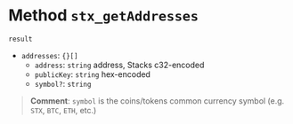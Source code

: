 # Method `stx_getAddresses`

`result`

- `addresses`: `{}[]`
  - `address`: `string` address, Stacks c32-encoded
  - `publicKey`: `string` hex-encoded
  - `symbol?`: `string`

> **Comment**: `symbol` is the coins/tokens common currency symbol (e.g. `STX`, `BTC`, `ETH`, etc.)

